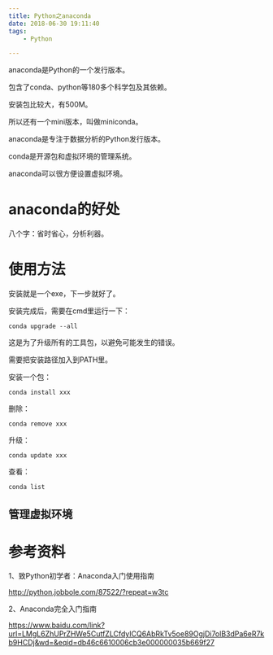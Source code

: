 ```yaml
---
title: Python之anaconda
date: 2018-06-30 19:11:40
tags:
	- Python

---
```




anaconda是Python的一个发行版本。

包含了conda、python等180多个科学包及其依赖。

安装包比较大，有500M。

所以还有一个mini版本，叫做miniconda。

anaconda是专注于数据分析的Python发行版本。

conda是开源包和虚拟环境的管理系统。

anaconda可以很方便设置虚拟环境。



# anaconda的好处

八个字：省时省心，分析利器。

# 使用方法

安装就是一个exe，下一步就好了。

安装完成后，需要在cmd里运行一下：

```
conda upgrade --all
```

这是为了升级所有的工具包，以避免可能发生的错误。

需要把安装路径加入到PATH里。

安装一个包：

```
conda install xxx
```

删除：

```
conda remove xxx
```

升级：

```
conda update xxx
```

查看：

```
conda list
```



## 管理虚拟环境



# 参考资料

1、致Python初学者：Anaconda入门使用指南

http://python.jobbole.com/87522/?repeat=w3tc

2、Anaconda完全入门指南

https://www.baidu.com/link?url=LMgL6ZhUPrZHWe5CutfZLCfdyICQ6AbRkTv5oe89OgjDi7olB3dPa6eR7kb9HCDj&wd=&eqid=db46c6610006cb3e000000035b669f27